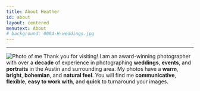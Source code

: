 ```yaml
---
title: About Heather
id: about
layout: centered
menutext: About
# background: 0004-H-weddings.jpg
---
```


------

![Photo of me](/aboutme.jpg "Heather Loomis") Thank you for visiting! I am an award-winning photographer with over a **decade** of experience in photographing **weddings**, **events**, and **portraits** in the Austin and surrounding area. My photos have a **warm**, **bright**, **bohemian**, and **natural feel**. You will find me **communicative**, **flexible**, **easy to work with**, and **quick** to turnaround your images.
